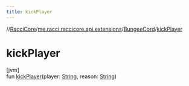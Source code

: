```yaml
---
title: kickPlayer
---
```

//[RacciCore](../../../index.html)/[me.racci.raccicore.api.extensions](../index.html)/[BungeeCord](index.html)/[kickPlayer](kick-player.html)



# kickPlayer



[jvm]\
fun [kickPlayer](kick-player.html)(player: [String](https://kotlinlang.org/api/latest/jvm/stdlib/kotlin/-string/index.html), reason: [String](https://kotlinlang.org/api/latest/jvm/stdlib/kotlin/-string/index.html))




